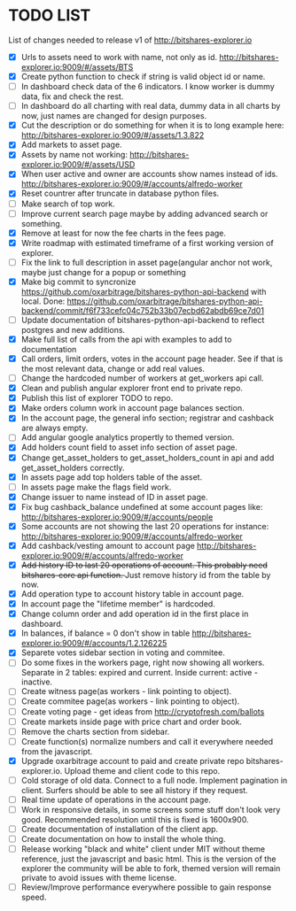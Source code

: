 # TODO LIST

List of changes needed to release v1 of http://bitshares-explorer.io

- [x] Urls to assets need to work with name, not only as id. http://bitshares-explorer.io:9009/#/assets/BTS 
- [x] Create python function to check if string is valid object id or name.
- [ ] In dashboard check data of the 6 indicators. I know worker is dummy data, fix and check the rest.
- [ ] In dashboard do all charting with real data, dummy data in all charts by now, just names are changed for design purposes.
- [x] Cut the description or do something for when it is to long example here: http://bitshares-explorer.io:9009/#/assets/1.3.822
- [x] Add markets to asset page.
- [x] Assets by name not working: http://bitshares-explorer.io:9009/#/assets/USD 
- [x] When user active and owner are accounts show names instead of ids. http://bitshares-explorer.io:9009/#/accounts/alfredo-worker
- [x] Reset countrer after truncate in database python files.
- [ ] Make search of top work.
- [ ] Improve current search page maybe by adding advanced search or something.
- [x] Remove at least for now the fee charts in the fees page.
- [x] Write roadmap with estimated timeframe of a first working version of explorer.
- [ ] Fix the link to full description in asset page(angular anchor not work, maybe just change for a popup or something
- [x] Make big commit to syncronize https://github.com/oxarbitrage/bitshares-python-api-backend with local. Done: https://github.com/oxarbitrage/bitshares-python-api-backend/commit/f6f733cefc04c752b33b07ecbd62abdb69ce7d01
- [ ] Update documentation of bitshares-python-api-backend to reflect postgres and new additions. 
- [x] Make full list of calls from the api with examples to add to documentation
- [x] Call orders, limit orders, votes in the account page header. See if that is the most relevant data, change or add real values.
- [ ] Change the hardcoded number of workers at get_workers api call.
- [x] Clean and publish angular explorer front end to private repo.
- [x] Publish this list of explorer TODO to repo.
- [x] Make orders column work in account page balances section.
- [x] In the account page, the general info section; registrar and cashback are always empty.
- [ ] Add angular google analytics propertly to themed version.
- [x] Add holders count field to asset info section of asset page.
- [x] Change get_asset_holders to get_asset_holders_count in api and add get_asset_holders correctly.
- [x] In assets page add top holders table of the asset.
- [ ] In assets page make the flags field work.
- [x] Change issuer to name instead of ID in asset page.
- [x] Fix bug cashback_balance undefined at some account pages like: http://bitshares-explorer.io:9009/#/accounts/people
- [x] Some accounts are not showing the last 20 operations for instance: http://bitshares-explorer.io:9009/#/accounts/alfredo-worker
- [x] Add cashback/vesting amount to account page http://bitshares-explorer.io:9009/#/accounts/alfredo-worker
- [x] <s>Add history ID to last 20 operations of account. This probably need bitshares-core api function. </s> Just remove history id from the table by now.
- [x] Add operation type to account history table in account page.
- [x] In account page the "lifetime member" is hardcoded.
- [x] Change column order and add operation id in the first place in dashboard.
- [x] In balances, if balance = 0 don't show in table http://bitshares-explorer.io:9009/#/accounts/1.2.126225
- [x] Separete votes sidebar section in voting and commitee.
- [ ] Do some fixes in the workers page, right now showing all workers. Separate in 2 tables: expired and current. Inside current: active - inactive.
- [ ] Create witness page(as workers - link pointing to object).
- [ ] Create commitee page(as workers - link pointing to object).
- [ ] Create voting page - get ideas from http://cryptofresh.com/ballots
- [ ] Create markets inside page with price chart and order book.
- [ ] Remove the charts section from sidebar.
- [ ] Create function(s) normalize numbers and call it everywhere needed from the javascript.
- [x] Upgrade oxarbitrage account to paid and create private repo bitshares-explorer.io. Upload theme and client code to this repo.
- [ ] Cold storage of old data. Connect to a full node. Implement pagination in client. Surfers should be able to see all history if they request.
- [ ] Real time update of operations in the account page.
- [ ] Work in responsive details, in some screens some stuff don't look very good. Recommended resolution until this is fixed is 1600x900.
- [ ] Create documentation of installation of the client app.
- [ ] Create documentation on how to install the whole thing.
- [ ] Release working "black and white" client under MIT without theme reference, just the javascript and basic html. This is the version of the explorer the community will be able to fork, themed version will remain private to avoid issues with theme license.  
- [ ] Review/Improve performance everywhere possible to gain response speed.
